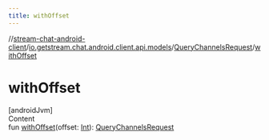 ```yaml
---
title: withOffset
---
```

//[stream-chat-android-client](../../../index.md)/[io.getstream.chat.android.client.api.models](../index.md)/[QueryChannelsRequest](index.md)/[withOffset](withOffset.md)



# withOffset  
[androidJvm]  
Content  
fun [withOffset](withOffset.md)(offset: [Int](https://kotlinlang.org/api/latest/jvm/stdlib/kotlin/-int/index.html)): [QueryChannelsRequest](index.md)  



